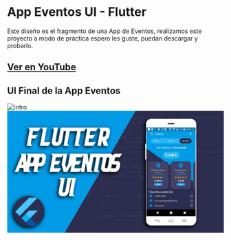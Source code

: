 # App Eventos UI - Flutter

Este diseño es el fragmento de una App de Eventos, realizamos este proyecto a modo de práctica espero les guste, puedan descargar y probarlo.

## [Ver en YouTube](https://flutter.dev/docs/get-started/codelab)

## UI Final de la App Eventos

![intro](ui.gif)
![intro](ui.jpg)